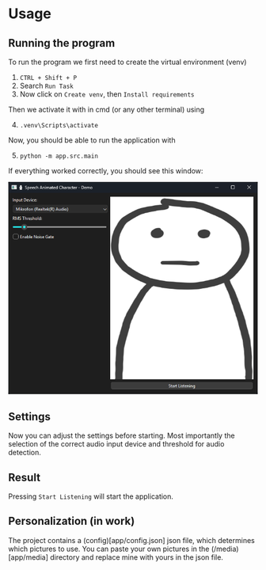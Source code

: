 # Usage
## Running the program
To run the program we first need to create the virtual environment (venv)
1. `CTRL + Shift + P`
2. Search `Run Task`
3. Now click on `Create venv`, then `Install requirements`
   
Then we activate it with in cmd (or any other terminal) using

4. `.venv\Scripts\activate`

Now, you should be able to run the application with

5. `python -m app.src.main `

If everything worked correctly, you should see this window:

![](media/Application-On-Startup.png)

## Settings
Now you can adjust the settings before starting. Most importantly the selection of the correct audio input device and threshold for audio detection.

## Result
Pressing `Start Listening` will start the application.

## Personalization (in work)
The project contains a (config)[app/config.json] json file, which determines which pictures to use. You can paste your own pictures in the (/media)[app/media] directory and replace mine with yours in the json file.
